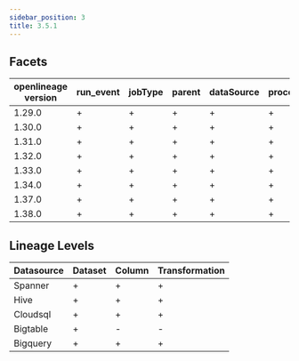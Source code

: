 ```yaml
---
sidebar_position: 3
title: 3.5.1
---
```


## Facets
|openlineage version|run_event|jobType|parent|dataSource|processing_engine|schema|columnLineage|gcp_lineage|spark_properties|environment-properties|gcp_dataproc|outputStatistics|storage|
|-------------------|---------|-------|------|----------|-----------------|------|-------------|-----------|----------------|----------------------|------------|----------------|-------|
|       1.29.0      |    +    |   +   |   +  |     +    |        +        |   +  |      +      |     +     |        +       |           +          |      +     |        +       |   +   |
|       1.30.0      |    +    |   +   |   +  |     +    |        +        |   +  |      +      |     +     |        +       |           +          |      +     |        +       |   +   |
|       1.31.0      |    +    |   +   |   +  |     +    |        +        |   +  |      +      |     +     |        +       |           +          |      +     |        +       |   +   |
|       1.32.0      |    +    |   +   |   +  |     +    |        +        |   +  |      +      |     +     |        +       |           +          |      +     |        +       |   +   |
|       1.33.0      |    +    |   +   |   +  |     +    |        +        |   +  |      +      |     +     |        +       |           +          |      +     |        +       |   +   |
|       1.34.0      |    +    |   +   |   +  |     +    |        +        |   +  |      +      |     +     |        +       |           +          |      +     |        +       |   +   |
|       1.37.0      |    +    |   +   |   +  |     +    |        +        |   +  |      +      |     +     |        +       |           +          |      +     |        +       |   +   |
|       1.38.0      |    +    |   +   |   +  |     +    |        +        |   +  |      -      |     +     |        +       |           +          |      +     |        +       |   +   |

## Lineage Levels
|Datasource|Dataset|Column|Transformation|
|----------|-------|------|--------------|
|  Spanner |   +   |   +  |       +      |
|   Hive   |   +   |   +  |       +      |
| Cloudsql |   +   |   +  |       +      |
| Bigtable |   +   |   -  |       -      |
| Bigquery |   +   |   +  |       +      |

